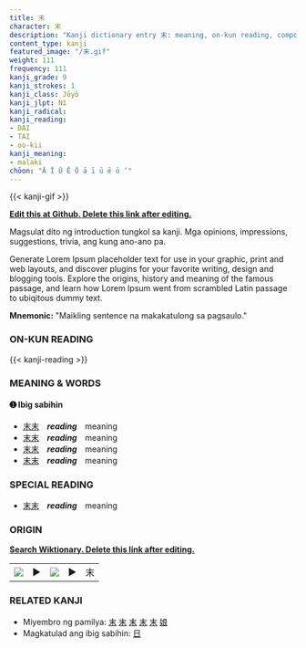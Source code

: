 ```yaml
---
title: 末
character: 末
description: "Kanji dictionary entry 末: meaning, on-kun reading, compounds, origin, related kanji"
content_type: kanji
featured_image: "/末.gif"
weight: 111
frequency: 111
kanji_grade: 9
kanji_strokes: 1
kanji_class: Jōyō
kanji_jlpt: N1
kanji_radical: 
kanji_reading: 
- DAI
- TAI
- oo-kii
kanji_meaning:
- malaki
chōon: "Ā Ī Ū Ē Ō ā ī ū ē ō ’"
---
```

[//]: # (Don't edit the line below. Kanji animated GIF code is automatically generated.)
{{< kanji-gif >}}

[//]: # (Edit below this line.)

**[Edit this at Github. Delete this link after editing.](https://github.com/tim0g/tim/tree/main/content/kanji/末/index.md)**

Magsulat dito ng introduction tungkol sa kanji. Mga opinions, impressions, suggestions, trivia, ang kung ano-ano pa.

Generate Lorem Ipsum placeholder text for use in your graphic, print and web layouts, and discover plugins for your favorite writing, design and blogging tools. Explore the origins, history and meaning of the famous passage, and learn how Lorem Ipsum went from scrambled Latin passage to ubiqitous dummy text.
 
**Mnemonic:** "Maikling sentence na makakatulong sa pagsaulo."

### ON-KUN READING

[//]: # (Don't edit the line below. ON-KUN READING code is automatically generated.)
{{< kanji-reading >}}

### MEANING & WORDS

#### ➊ **Ibig sabihin**
  - [末](../末)[末](../末)　***reading***　meaning
  - [末](../末)[末](../末)　***reading***　meaning
  - [末](../末)[末](../末)　***reading***　meaning
  - [末](../末)[末](../末)　***reading***　meaning

### SPECIAL READING
  - [末](../末)[末](../末)　***reading***　meaning

### ORIGIN

**[Search Wiktionary. Delete this link after editing.](https://wiktionary.org/wiki/末)**
<table class="kanji-table"><tr><td>
<img src="60px-末-bronze.svg.png">
</td><td>▶</td><td>
<img src="60px-末-oracle.svg.png">
</td><td>▶</td>
<td class="kanji-origin">末</td>
</tr></table>

### RELATED KANJI
- Miyembro ng pamilya: [末](../末) [末](../末) [末](../末) [末](../末) [末](../末) [娘](../娘)
- Magkatulad ang ibig sabihin: [日](../日)
